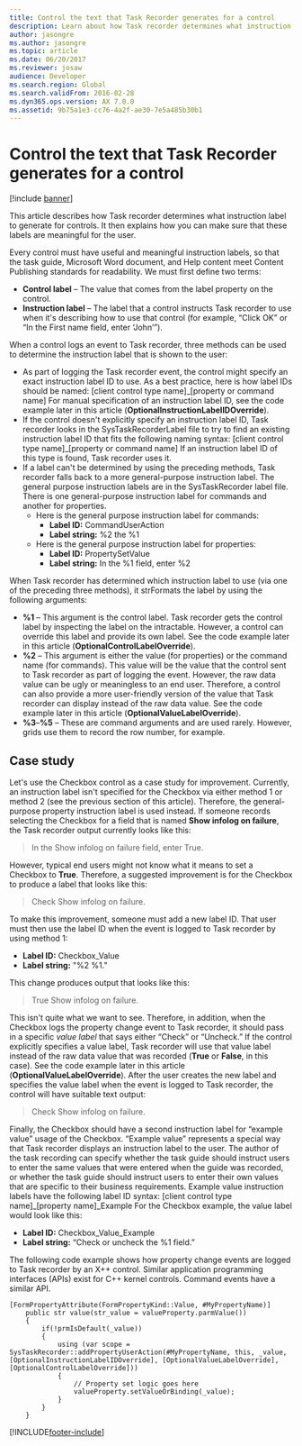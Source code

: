 ```yaml
---
title: Control the text that Task Recorder generates for a control
description: Learn about how Task recorder determines what instruction label to generate for controls, including a case study with code examples.
author: jasongre
ms.author: jasongre
ms.topic: article
ms.date: 06/20/2017
ms.reviewer: josaw
audience: Developer
ms.search.region: Global
ms.search.validFrom: 2016-02-28
ms.dyn365.ops.version: AX 7.0.0
ms.assetid: 9b75a1e3-cc76-4a2f-ae30-7e5a485b30b1
---
```


# Control the text that Task Recorder generates for a control

[!include [banner](../includes/banner.md)]

This article describes how Task recorder determines what instruction label to generate for controls. It then explains how you can make sure that these labels are meaningful for the user.

Every control must have useful and meaningful instruction labels, so that the task guide, Microsoft Word document, and Help content meet Content Publishing standards for readability. We must first define two terms:

-   **Control label** – The value that comes from the label property on the control.
-   **Instruction label** – The label that a control instructs Task recorder to use when it's describing how to use that control (for example, “Click OK” or “In the First name field, enter ‘John’”).

When a control logs an event to Task recorder, three methods can be used to determine the instruction label that is shown to the user:

-   As part of logging the Task recorder event, the control might specify an exact instruction label ID to use. As a best practice, here is how label IDs should be named: \[client control type name\]\_\[property or command name\] For manual specification of an instruction label ID, see the code example later in this article (**OptionalInstructionLabelIDOverride**).
-   If the control doesn't explicitly specify an instruction label ID, Task recorder looks in the SysTaskRecorderLabel file to try to find an existing instruction label ID that fits the following naming syntax: \[client control type name\]\_\[property or command name\] If an instruction label ID of this type is found, Task recorder uses it.
-   If a label can't be determined by using the preceding methods, Task recorder falls back to a more general-purpose instruction label. The general purpose instruction labels are in the SysTaskRecorder label file. There is one general-purpose instruction label for commands and another for properties.
    -   Here is the general purpose instruction label for commands:
        -   **Label ID:** CommandUserAction
        -   **Label string:** %2 the %1
    -   Here is the general purpose instruction label for properties:
        -   **Label ID:** PropertySetValue
        -   **Label string:** In the %1 field, enter %2

When Task recorder has determined which instruction label to use (via one of the preceding three methods), it strFormats the label by using the following arguments:

-   **%1** – This argument is the control label. Task recorder gets the control label by inspecting the label on the intractable. However, a control can override this label and provide its own label. See the code example later in this article (**OptionalControlLabelOverride**).
-   **%2** –  This argument is either the value (for properties) or the command name (for commands). This value will be the value that the control sent to Task recorder as part of logging the event. However, the raw data value can be ugly or meaningless to an end user. Therefore, a control can also provide a more user-friendly version of the value that Task recorder can display instead of the raw data value. See the code example later in this article (**OptionalValueLabelOverride**).
-   **%3**–**%5** – These are command arguments and are used rarely. However, grids use them to record the row number, for example.

## Case study
Let's use the Checkbox control as a case study for improvement. Currently, an instruction label isn't specified for the Checkbox via either method 1 or method 2 (see the previous section of this article). Therefore, the general-purpose property instruction label is used instead. If someone records selecting the Checkbox for a field that is named **Show infolog on failure**, the Task recorder output currently looks like this:


> In the Show infolog on failure field, enter True.

However, typical end users might not know what it means to set a Checkbox to **True**. Therefore, a suggested improvement is for the Checkbox to produce a label that looks like this:

> Check Show infolog on failure.

To make this improvement, someone must add a new label ID. That user must then use the label ID when the event is logged to Task recorder by using method 1:

-   **Label ID:** Checkbox\_Value
-   **Label string:** "%2 %1."

This change produces output that looks like this:

> True Show infolog on failure.

This isn't quite what we want to see. Therefore, in addition, when the Checkbox logs the property change event to Task recorder, it should pass in a specific *value label* that says either “Check” or “Uncheck.” If the control explicitly specifies a value label, Task recorder will use that value label instead of the raw data value that was recorded (**True** or **False**, in this case). See the code example later in this article (**OptionalValueLabelOverride**). After the user creates the new label and specifies the value label when the event is logged to Task recorder, the control will have suitable text output:

> Check Show infolog on failure.

Finally, the Checkbox should have a second instruction label for “example value” usage of the Checkbox. “Example value” represents a special way that Task recorder displays an instruction label to the user. The author of the task recording can specify whether the task guide should instruct users to enter the same values that were entered when the guide was recorded, or whether the task guide should instruct users to enter their own values that are specific to their business requirements. Example value instruction labels have the following label ID syntax: \[client control type name\]\_\[property name\]\_Example For the Checkbox example, the value label would look like this:

-   **Label ID:** Checkbox\_Value\_Example
-   **Label string:** “Check or uncheck the %1 field.”

The following code example shows how property change events are logged to Task recorder by an X++ control. Similar application programming interfaces (APIs) exist for C++ kernel controls. Command events have a similar API.

```xpp
[FormPropertyAttribute(FormPropertyKind::Value, #MyPropertyName)]
    public str value(str_value = valueProperty.parmValue())
    {
        if(!prmIsDefault(_value))
        {
            using (var scope = SysTaskRecorder::addPropertyUserAction(#MyPropertyName, this, _value, [OptionalInstructionLabelIDOverride], [OptionalValueLabelOverride], [OptionalControlLabelOverride]))
            {
                // Property set logic goes here
                valueProperty.setValueOrBinding(_value);
            }
        }
    }
```




[!INCLUDE[footer-include](../../../includes/footer-banner.md)]
